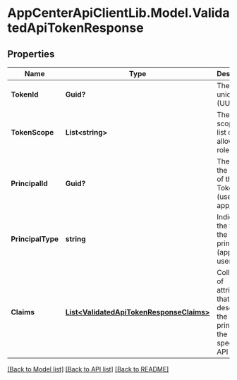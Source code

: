 # AppCenterApiClientLib.Model.ValidatedApiTokenResponse
## Properties

Name | Type | Description | Notes
------------ | ------------- | ------------- | -------------
**TokenId** | **Guid?** | The token&#x27;s unique id (UUID) | 
**TokenScope** | **List&lt;string&gt;** | The token&#x27;s scope. A list of allowed roles. | 
**PrincipalId** | **Guid?** | The ID of the owner of the API Token (user_id or app_id) | 
**PrincipalType** | **string** | Indicates the type of the principal (app or user) | 
**Claims** | [**List&lt;ValidatedApiTokenResponseClaims&gt;**](ValidatedApiTokenResponseClaims.md) | Collection of attributes that describe the principal of the specified API Token | 

[[Back to Model list]](../README.md#documentation-for-models) [[Back to API list]](../README.md#documentation-for-api-endpoints) [[Back to README]](../README.md)

